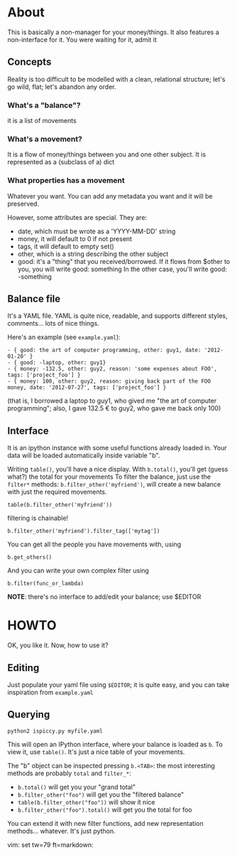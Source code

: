 About
=====

This is basically a non-manager for your money/things.
It also features a non-interface for it.
You were waiting for it, admit it

Concepts
--------

Reality is too difficult to be modelled with a clean, relational structure;
let's go wild, flat; let's abandon any order.

### What's a "balance"?

it is a list of movements

### What's a movement?

It is a flow of money/things between you and one other subject.
It is represented as a (subclass of a) dict

### What properties has a movement

Whatever you want. You can add any metadata you want and it will be preserved.

However, some attributes are special. They are:
- date, which must be wrote as a 'YYYY-MM-DD' string
- money, it will default to 0 if not present
- tags, it will default to empty set()
- other, which is a string describing the other subject
- good: it's a "thing" that you received/borrowed. If it flows from $other to
  you, you will write good: something
  In the other case, you'll write good: -something

Balance file
------------

It's a YAML file.
YAML is quite nice, readable, and supports different styles, comments... lots
of nice things.

Here's an example (see `example.yaml`):

    - { good: the art of computer programming, other: guy1, date: '2012-01-20' }
    - { good: -laptop, other: guy1}
    - { money: -132.5, other: guy2, reason: 'some expenses about FOO', tags: ['project_foo'] }
    - { money: 100, other: guy2, reason: giving back part of the FOO money, date: '2012-07-27', tags: ['project_foo'] }

(that is, I borrowed a laptop to guy1, who gived me "the art of computer
programming"; also, I gave 132.5 € to guy2, who gave me back only 100)

Interface
---------

It is an ipython instance with some useful functions already loaded in. Your
data will be loaded automatically inside variable "b".

Writing `table()`, you'll have a nice display.
With `b.total()`, you'll get (guess what?) the total for your movements
To filter the balance, just use the `filter*` methods:
`b.filter_other('myfriend')`, will create a new balance with just the required
movements.

    table(b.filter_other('myfriend'))

filtering is chainable!

    b.filter_other('myfriend').filter_tag(['mytag'])

You can get all the people you have movements with, using

	b.get_others()

And you can write your own complex filter using

	b.filter(func_or_lambda)

**NOTE**: there's no interface to add/edit your balance; use $EDITOR

HOWTO
======

OK, you like it. Now, how to use it?

Editing
--------

Just populate your yaml file using `$EDITOR`; it is quite easy, and you can
take inspiration from `example.yaml`

Querying
--------

    python2 ispiccy.py myfile.yaml

This will open an IPython interface, where your balance is loaded as `b`.
To view it, use `table()`. It's just a nice table of your movements.

The "b" object can be inspected pressing `b.<TAB>`: the most interesting
methods are probably `total` and `filter_*`:

 - `b.total()` will get you your "grand total"
 - `b.filter_other("foo")` will get you the "filtered balance"
 - `table(b.filter_other("foo"))` will show it nice
 - `b.filter_other("foo").total()` will get you the total for foo

You can extend it with new filter functions, add new representation
methods... whatever. It's just python.

vim: set tw=79 ft=markdown:
